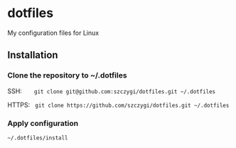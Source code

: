 # dotfiles

My configuration files for Linux

## Installation

### Clone the repository to ~/.dotfiles

SSH: &nbsp;&nbsp;&nbsp;&nbsp;&nbsp; `git clone git@github.com:szczygi/dotfiles.git ~/.dotfiles`

HTTPS: &nbsp; `git clone https://github.com/szczygi/dotfiles.git ~/.dotfiles`

### Apply configuration

`~/.dotfiles/install`
